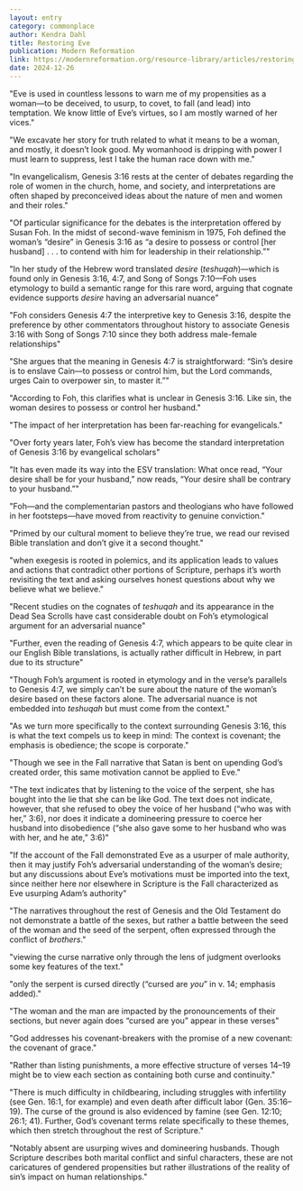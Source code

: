 ```yaml
---
layout: entry
category: commonplace
author: Kendra Dahl
title: Restoring Eve
publication: Modern Reformation
link: https://modernreformation.org/resource-library/articles/restoring-eve/
date: 2024-12-26
---
```


"Eve is used in countless lessons to warn me of my propensities as a woman—to be deceived, to usurp, to covet, to fall (and lead) into temptation. We know little of Eve’s virtues, so I am mostly warned of her vices."

"We excavate her story for truth related to what it means to be a woman, and mostly, it doesn’t look good. My womanhood is dripping with power I must learn to suppress, lest I take the human race down with me."

"In evangelicalism, Genesis 3:16 rests at the center of debates regarding the role of women in the church, home, and society, and interpretations are often shaped by preconceived ideas about the nature of men and women and their roles."

"Of particular significance for the debates is the interpretation offered by Susan Foh. In the midst of second-wave feminism in 1975, Foh defined the woman’s “desire” in Genesis 3:16 as “a desire to possess or control [her husband] . . . to contend with him for leadership in their relationship.”"

"In her study of the Hebrew word translated *desire* (*teshuqah*)—which is found only in Genesis 3:16, 4:7, and Song of Songs 7:10—Foh uses etymology to build a semantic range for this rare word, arguing that cognate evidence supports *desire* having an adversarial nuance"

"Foh considers Genesis 4:7 the interpretive key to Genesis 3:16, despite the preference by other commentators throughout history to associate Genesis 3:16 with Song of Songs 7:10 since they both address male-female relationships"

"She argues that the meaning in Genesis 4:7 is straightforward: “Sin’s desire is to enslave Cain—to possess or control him, but the Lord commands, urges Cain to overpower sin, to master it.”"

"According to Foh, this clarifies what is unclear in Genesis 3:16. Like sin, the woman desires to possess or control her husband."

"The impact of her interpretation has been far-reaching for evangelicals."

"Over forty years later, Foh’s view has become the standard interpretation of Genesis 3:16 by evangelical scholars"

"It has even made its way into the ESV translation: What once read, “Your desire shall be for your husband,” now reads, “Your desire shall be contrary to your husband.”"

"Foh—and the complementarian pastors and theologians who have followed in her footsteps—have moved from reactivity to genuine conviction."

"Primed by our cultural moment to believe they’re true, we read our revised Bible translation and don’t give it a second thought."

"when exegesis is rooted in polemics, and its application leads to values and actions that contradict other portions of Scripture, perhaps it’s worth revisiting the text and asking ourselves honest questions about why we believe what we believe."

"Recent studies on the cognates of *teshuqah* and its appearance in the Dead Sea Scrolls have cast considerable doubt on Foh’s etymological argument for an adversarial nuance"

"Further, even the reading of Genesis 4:7, which appears to be quite clear in our English Bible translations, is actually rather difficult in Hebrew, in part due to its structure"

"Though Foh’s argument is rooted in etymology and in the verse’s parallels to Genesis 4:7, we simply can’t be sure about the nature of the woman’s desire based on these factors alone. The adversarial nuance is not embedded into *teshuqah* but must come from the context."

"As we turn more specifically to the context surrounding Genesis 3:16, this is what the text compels us to keep in mind: The context is covenant; the emphasis is obedience; the scope is corporate."

"Though we see in the Fall narrative that Satan is bent on upending God’s created order, this same motivation cannot be applied to Eve."

"The text indicates that by listening to the voice of the serpent, she has bought into the lie that she can be like God. The text does not indicate, however, that she refused to obey the voice of her husband (“who was with her,” 3:6), nor does it indicate a domineering pressure to coerce her husband into disobedience (“she also gave some to her husband who was with her, and he ate,” 3:6)"

"If the account of the Fall demonstrated Eve as a usurper of male authority, then it may justify Foh’s adversarial understanding of the woman’s desire; but any discussions about Eve’s motivations must be imported into the text, since neither here nor elsewhere in Scripture is the Fall characterized as Eve usurping Adam’s authority"

"The narratives throughout the rest of Genesis and the Old Testament do not demonstrate a battle of the sexes, but rather a battle between the seed of the woman and the seed of the serpent, often expressed through the conflict of *brothers*."

"viewing the curse narrative only through the lens of judgment overlooks some key features of the text."

"only the serpent is cursed directly (“cursed are *you*” in v. 14; emphasis added)."

"The woman and the man are impacted by the pronouncements of their sections, but never again does “cursed are you” appear in these verses"

"God addresses his covenant-breakers with the promise of a new covenant: the covenant of grace."

"Rather than listing punishments, a more effective structure of verses 14–19 might be to view each section as containing both curse and continuity."

"There is much difficulty in childbearing, including struggles with infertility (see Gen. 16:1, for example) and even death after difficult labor (Gen. 35:16–19). The curse of the ground is also evidenced by famine (see Gen. 12:10; 26:1; 41). Further, God’s covenant terms relate specifically to these themes, which then stretch throughout the rest of Scripture."

"Notably absent are usurping wives and domineering husbands. Though Scripture describes both marital conflict and sinful characters, these are not caricatures of gendered propensities but rather illustrations of the reality of sin’s impact on human relationships."
